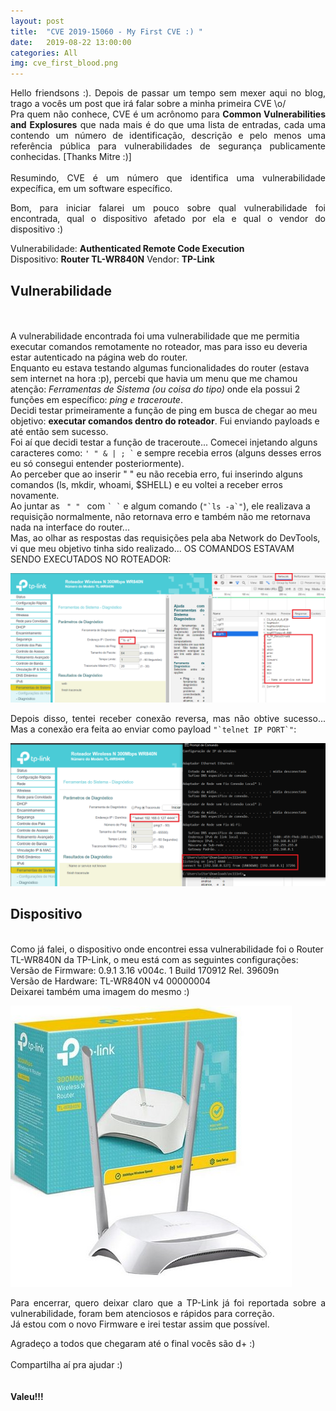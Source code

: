 ```yaml
---
layout: post
title:  "CVE 2019-15060 - My First CVE :) "
date:   2019-08-22 13:00:00
categories: All
img: cve_first_blood.png
---
```

<p align="justify">
Hello friendsons :). Depois de passar um tempo sem mexer aqui no blog, trago a vocês um post que irá falar sobre a minha primeira CVE \o/<br>
Pra quem não conhece, CVE é um acrônomo para <b>Common Vulnerabilities and Explosures</b> que nada mais é do que uma lista de entradas, cada uma contendo um número de identificação, descrição e pelo menos uma referência pública para vulnerabilidades de segurança publicamente conhecidas. [Thanks Mitre :)]
<br>
<br>
Resumindo, CVE é um número que identifica uma vulnerabilidade expecífica, em um software específico.
</p>

<p align="justify">
Bom, para iniciar falarei um pouco sobre qual vulnerabilidade foi encontrada, qual o dispositivo afetado por ela e qual o vendor do dispositivo :)
</p>

<p align="justify">
Vulnerabilidade: <b>Authenticated Remote Code Execution</b><br>
Dispositivo: <b>Router TL-WR840N</b>
Vendor: <b>TP-Link</b>
</p>

<p align="justify">
<h2>Vulnerabilidade</h2>
<br>
<br>
A vulnerabilidade encontrada foi uma vulnerabilidade que me permitia executar comandos remotamente no roteador, mas para isso eu deveria estar autenticado na página web do router.
<br>
Enquanto eu estava testando algumas funcionalidades do router (estava sem internet na hora :p), percebi que havia um menu que me chamou atenção: <i>Ferramentas de Sistema (ou coisa do tipo)</i> onde ela possui 2 funções em específico: <i>ping e traceroute</i>.
<br>
Decidi testar primeiramente a função de ping em busca de chegar ao meu objetivo: <b>executar comandos dentro do roteador</b>. Fui enviando payloads e até então sem sucesso.
<br>
Foi aí que decidi testar a função de traceroute... Comecei injetando alguns caracteres como: <code>' " &amp; | ; `</code> e sempre recebia erros (alguns desses erros eu só consegui entender posteriormente).
<br>
Ao perceber que ao inserir " " eu não recebia erro, fui inserindo alguns comandos (ls, mkdir, whoami, $SHELL) e eu voltei a receber erros novamente.
<br>
Ao juntar as <code> " " </code> com <code>` `</code> e algum comando (<code>"`ls -a`"</code>), ele realizava a requisição normalmente, não retornava erro e também não me retornava nada na interface do router...
<br>
Mas, ao olhar as respostas das requisições pela aba Network do DevTools, vi que meu objetivo tinha sido realizado... OS COMANDOS ESTAVAM SENDO EXECUTADOS NO ROTEADOR:
<br>
</p>
<img src="../images/cves/cve-2019-15060/ls.png"/>

<p align="justify">
Depois disso, tentei receber conexão reversa, mas não obtive sucesso... Mas a conexão era feita ao enviar como payload <code>"`telnet IP PORT`"</code>:
<br>
</p>
<img src="../images/cves/cve-2019-15060/connect.png">

<p align="justify">
<h2>Dispositivo</h2>
<br>
Como já falei, o dispositivo onde encontrei essa vulnerabilidade foi o Router TL-WR840N da TP-Link, o meu está com as seguintes configurações:
<br>
Versão de Firmware: 0.9.1 3.16 v004c. 1 Build 170912 Rel. 39609n<br>
Versão de Hardware: TL-WR840N v4 00000004
<br>
Deixarei também uma imagem do mesmo :)
<br>
</p>
<img src="../images/cves/cve-2019-15060/tl-wr840n.jpg">

<p align="justify">
Para encerrar, quero deixar claro que a TP-Link já foi reportada sobre a vulnerabilidade, foram bem atenciosos e rápidos para correção.
<br>
Já estou com o novo Firmware e irei testar assim que possível.
</p>

<p align="justify">
Agradeço a todos que chegaram até o final vocês são d+ :)
<br>
<br>
Compartilha aí pra ajudar :) 
<br>
<br>
<br>
<b>Valeu!!!</b>
</p>